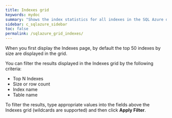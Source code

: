 ```yaml
---
title: Indexes grid
keywords: mydoc
summary: "Shows the index statistics for all indexes in the SQL Azure database."
sidebar: c_sqlazure_sidebar
toc: false
permalink: /sqlazure_grid_indexes/
---
```





When you first display the Indexes page, by default the top 50 indexes by size are displayed in the grid.

You can filter the results displayed in the Indexes grid by the following criteria:

* Top N Indexes
* Size or row count
* Index name
* Table name

To filter the results, type appropriate values into the fields above the Indexes grid (wildcards are supported) and then click **Apply Filter**.
